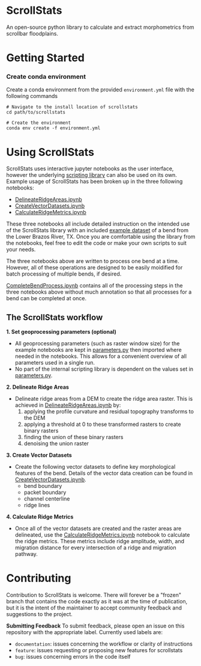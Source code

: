 # ScrollStats

An open-source python library to calculate and extract morphometrics from scrollbar floodplains.


# Getting Started

### Create conda environment

Create a conda environment from the provided `environment.yml` file with the following commands
```shell
# Navigate to the install location of scrollstats
cd path/to/scrollstats

# Create the environment
conda env create -f environment.yml
```

# Using ScrollStats

ScrollStats uses interactive jupyter notebooks as the user interface, however the underlying [scripting library](scrollstats) can also be used on its own. Example usage of ScrollStats has been broken up in the three following notebooks:
- [DelineateRidgeAreas.ipynb](DelineateRidgeAreas.ipynb)
- [CreateVectorDatasets.ipynb](CreateVectorDatasets.ipynb)
- [CalculateRidgeMetrics.ipynb](CalculateRidgeMetrics.ipynb)

These three notebooks all include detailed instruction on the intended use of the ScrollStats library with an included [example dataset](example_data) of a bend from the Lower Brazos River, TX. Once you are comfortable using the library from the notebooks, feel free to edit the code or make your own scripts to suit your needs. 

The three notebooks above are written to process one bend at a time. However, all of these operations are designed to be easily moidified for batch processing of multiple bends, if desired.

[CompleteBendProcess.ipynb](CompleteBendProcess.ipynb) contains all of the processing steps in the three notebooks above without much annotation so that all processes for a bend can be completed at once. 


## The ScrollStats workflow

**1. Set geoprocessing parameters (optional)**

- All geoprocessing parameters (such as raster window size) for the example notebooks are kept in [parameters.py](parameters.py) then imported where needed in the notebooks. This allows for a convenient overview of all parameters used in a single run. 
- No part of the internal scripting library is dependent on the values set in [parameters.py](parameters.py).

**2. Delineate Ridge Areas**

- Delineate ridge areas from a DEM to create the ridge area raster. This is achieved in [DelineateRidgeAreas.ipynb](DelineateRidgeAreas.ipynb) by:
    1. applying the profile curvature and residual topography transforms to the DEM
    2. applying a threshold at 0 to these transformed rasters to create binary rasters
    3. finding the union of these binary rasters 
    4. denoising the union raster 

**3. Create Vector Datasets**

- Create the following vector datasets to define key morphological features of the bend. Details of the vector data creation can be found in [CreateVectorDatasets.ipynb](CreateVectorDatasets.ipynb).
    - bend boundary
    - packet boundary
    - channel centerline
    - ridge lines

**4. Calculate Ridge Metrics**

- Once all of the vector datasets are created and the raster areas are delineated, use the [CalculateRidgeMetrics.ipynb](CalculateRidgeMetrics.ipynb) notebook to calculate the ridge metrics. These metrics include ridge amplitude, width, and migration distance for every intersection of a ridge and migration pathway. 


# Contributing

Contribution to ScrollStats is welcome. There will forever be a "frozen" branch that contains the code exactly as it was at the time of publication, but it is the intent of the maintainer to accept community feedback and suggestions to the project.

**Submitting Feedback**
To submit feedback, please open an issue on this repository with the appropriate label. Currently used labels are:
- `documentation`: issues concerning the workflow or clarity of instructions
- `feature`: issues requesting or proposing new features for scrollstats
- `bug`: issues concerning errors in the code itself